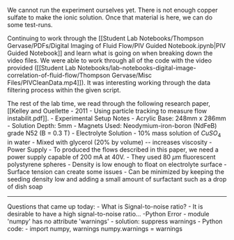 We cannot run the experiment ourselves yet. There is not enough copper sulfate to make the ionic solution. Once that material is here, we can do some test-runs.

Continuing to work through the [[Student Lab Notebooks/Thompson Gervase/PDFs/Digital Imaging of Fluid Flow/PIV Guided Notebook.ipynb|PIV Guided Notebook]] and learn what is going on when breaking down the video files. We were able to work through all of the code with the video provided ([[Student Lab Notebooks/lab-notebooks-digital-image-correlation-of-fluid-flow/Thompson Gervase/Misc Files/PIVCleanData.mp4]]). It was interesting working through the data filtering process within the given script. 

The rest of the lab time, we read through the following research paper, [[Kelley and Ouellette - 2011 - Using particle tracking to measure flow instabilit.pdf]].
	- Experimental Setup Notes
		- Acrylic Base: 248mm x 286mm
		- Solution Depth: 5mm 
		- Magnets Used: Neodymium-iron-boron (NdFeB) grade N52 (B = 0.3 T)
		- Electrolyte Solution
			- 10% mass solution of $CuSO_4$ in water
				- Mixed with glycerol (20% by volume) -- increases viscosity 
		- Power Supply
			- To produced the flows described in this paper, we need a power supply capable of 200 mA at 40V.
		- They used 80 $\mu$m fluorescent polystyrene spheres
			- Density is low enough to float on electrolyte surface 
			- Surface tension can create some issues
				- Can be minimized by keeping the seeding density low and adding a small amount of surfactant such as a drop of dish soap


-------------------------------------------------------------------------------

Questions that came up today:
	- What is Signal-to-noise ratio?
		- It is desirable to have a high signal-to-noise ratio...
	-Python Error
		- module 'numpy' has no attribute 'warnings'
			- solution: suppress warnings
			- Python code: 
				- import numpy, warnings numpy.warnings = warnings